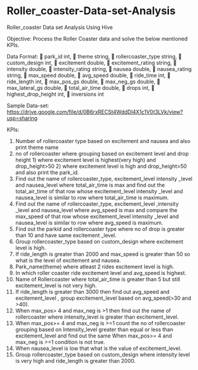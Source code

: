 # Roller_coaster-Data-set-Analysis
Roller_coaster Data set Analysis Using Hive

Objective:
Process the Roller Coaster data and solve the below mentioned KPIs.

Data Format:
 park_id int,
 theme string,
 rollercoaster_type string,
 custom_design int,
 excitement double,
 excitement_rating string,
 intensity double,
 intensity_rating string,
 nausea double,
 nausea_rating string,
 max_speed double,
 avg_speed double,
 ride_time int,
 ride_length int,
 max_pos_gs double,
 max_neg_gs double,
 max_lateral_gs double,
 total_air_time double,
 drops int,
 highest_drop_height int,
 inversions int

Sample Data-set:
https://drive.google.com/file/d/0B6rxRECSt4WddDl4X1c1V0t3LVk/view?usp=sharing

KPIs:
1. Number of rollercoaster type based on excitement and nausea and also print theme name
2. no of rollercoaster where grouping based on excitement level and drop height 1) where excitement level is highest(very high) and drop_height>50 2) where excitement level is high
and drop_height>50 and also print the park_id.
3. Find out the name of rollercoaster_type, excitement_level intensity _level and nausea_level where total_air_time is max and find out the total_air_time of that row whose excitement_level intensity _level and nausea_level is similar to row where total_air_time is maximum.
4. Find out the name of rollercoaster_type, excitement_level ,intensity _level and nausea_level where avg_speed is max and compare the max_speed of that row whose excitement_level intensity _level and nausea_level is similar to row where avg_speed is maximum.
5. Find out the parkid and rollercoaster type where no of drop is greater than 10 and have same excitement _level.
6. Group rollercoaster_type based on custom_design where excitement level is high.
7. If ride_length is greater than 2000 and max_speed is greater than 50 so what is the level of excitement and nausea.
8. Park_name(theme) where atleast 2 rides excitement level is high.
9. In which roller coaster ride excitement level and avg_speed is highest.
10. Name of Rollercoaster where total_air_time is greater than 5 but still excitement_level is not very high.
11. If ride_length is greater than 3000 then find out avg_speed and excitement_level , group excitement_level based on avg_speed(>30 and >40).
12. When max_pos> 4 and max_neg is >1 then find out the name of rollercoaster where intensity_level is greater than excitement_level.
13. When max_pos>= 4 and max_neg is >=1 count the no of rollercoaster grouping based on
Intensity_level greater than equal or less than excitement_level and find out the same
When max_pos>= 4 and max_neg is >=1 condition is not true.
14. When nausea_level is low that what is the value of excitement_level.
15. Group rollercoaster_type based on custom_design where intensity level is very high and ride_length is greater than 2000.
